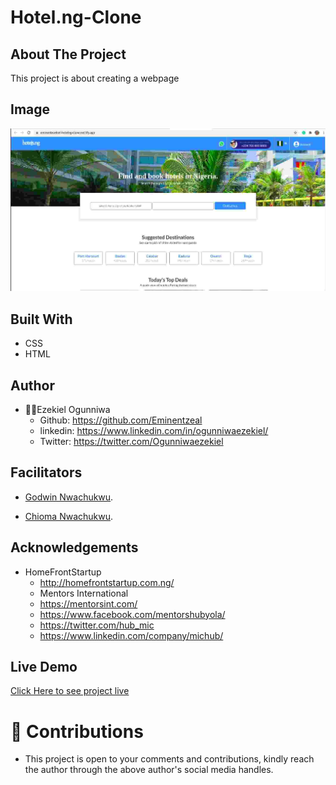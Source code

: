 # Hotel.ng-Clone

## About The Project
This project is about creating a webpage

## Image
![landing page.](landing.jpg "This is the welcome interface")

## Built With
* CSS
* HTML

## Author
* 👨‍🦱Ezekiel Ogunniwa
    * Github: https://github.com/Eminentzeal
    * linkedin: https://www.linkedin.com/in/ogunniwaezekiel/
    * Twitter: https://twitter.com/Ogunniwaezekiel

## Facilitators
* [Godwin Nwachukwu](https://github.com/Gnwin).

* [Chioma Nwachukwu](https://github.com/Chiomy).

## Acknowledgements
* HomeFrontStartup
  * http://homefrontstartup.com.ng/
  * Mentors International
  * https://mentorsint.com/
  * https://www.facebook.com/mentorshubyola/
  * https://twitter.com/hub_mic
  * https://www.linkedin.com/company/michub/

## Live Demo
[Click  Here to see project live](https://raw.githack.com/Eminentzeal/Hotel.ng-Clone/main/index.html)

# 🤝 Contributions
* This project is open to your comments and contributions, kindly reach the author through the above author's social media handles.


